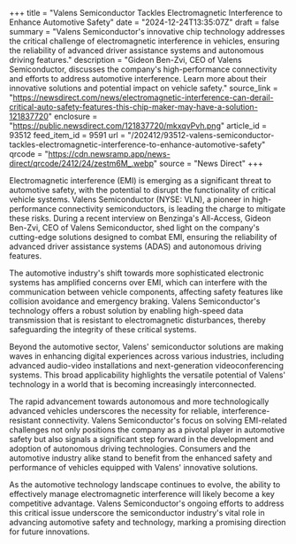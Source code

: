 +++
title = "Valens Semiconductor Tackles Electromagnetic Interference to Enhance Automotive Safety"
date = "2024-12-24T13:35:07Z"
draft = false
summary = "Valens Semiconductor's innovative chip technology addresses the critical challenge of electromagnetic interference in vehicles, ensuring the reliability of advanced driver assistance systems and autonomous driving features."
description = "Gideon Ben-Zvi, CEO of Valens Semiconductor, discusses the company's high-performance connectivity and efforts to address automotive interference. Learn more about their innovative solutions and potential impact on vehicle safety."
source_link = "https://newsdirect.com/news/electromagnetic-interference-can-derail-critical-auto-safety-features-this-chip-maker-may-have-a-solution-121837720"
enclosure = "https://public.newsdirect.com/121837720/mkxqvPvh.png"
article_id = 93512
feed_item_id = 9591
url = "/202412/93512-valens-semiconductor-tackles-electromagnetic-interference-to-enhance-automotive-safety"
qrcode = "https://cdn.newsramp.app/news-direct/qrcode/2412/24/zestm6M_.webp"
source = "News Direct"
+++

<p>Electromagnetic interference (EMI) is emerging as a significant threat to automotive safety, with the potential to disrupt the functionality of critical vehicle systems. Valens Semiconductor (NYSE: VLN), a pioneer in high-performance connectivity semiconductors, is leading the charge to mitigate these risks. During a recent interview on Benzinga's All-Access, Gideon Ben-Zvi, CEO of Valens Semiconductor, shed light on the company's cutting-edge solutions designed to combat EMI, ensuring the reliability of advanced driver assistance systems (ADAS) and autonomous driving features.</p><p>The automotive industry's shift towards more sophisticated electronic systems has amplified concerns over EMI, which can interfere with the communication between vehicle components, affecting safety features like collision avoidance and emergency braking. Valens Semiconductor's technology offers a robust solution by enabling high-speed data transmission that is resistant to electromagnetic disturbances, thereby safeguarding the integrity of these critical systems.</p><p>Beyond the automotive sector, Valens' semiconductor solutions are making waves in enhancing digital experiences across various industries, including advanced audio-video installations and next-generation videoconferencing systems. This broad applicability highlights the versatile potential of Valens' technology in a world that is becoming increasingly interconnected.</p><p>The rapid advancement towards autonomous and more technologically advanced vehicles underscores the necessity for reliable, interference-resistant connectivity. Valens Semiconductor's focus on solving EMI-related challenges not only positions the company as a pivotal player in automotive safety but also signals a significant step forward in the development and adoption of autonomous driving technologies. Consumers and the automotive industry alike stand to benefit from the enhanced safety and performance of vehicles equipped with Valens' innovative solutions.</p><p>As the automotive technology landscape continues to evolve, the ability to effectively manage electromagnetic interference will likely become a key competitive advantage. Valens Semiconductor's ongoing efforts to address this critical issue underscore the semiconductor industry's vital role in advancing automotive safety and technology, marking a promising direction for future innovations.</p>